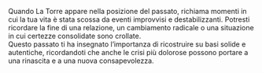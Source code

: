 Quando La Torre appare nella posizione del passato, richiama momenti in cui la tua vita è stata scossa da eventi improvvisi e destabilizzanti. Potresti ricordare la fine di una relazione, un cambiamento radicale o una situazione in cui certezze consolidate sono crollate.  
Questo passato ti ha insegnato l’importanza di ricostruire su basi solide e autentiche, ricordandoti che anche le crisi più dolorose possono portare a una rinascita e a una nuova consapevolezza.
